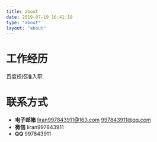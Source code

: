 ```yaml
---
title: about
date: 2019-07-19 16:41:10
type: "about"
layout: "about"
---
```



# 工作经历
百度校招准入职

# 联系方式
* <b>电子邮箱</b>
liran997843911@163.com
997843911@qq.com
* <b>微信</b>
liran997843911
* <b>QQ</b>
997843911